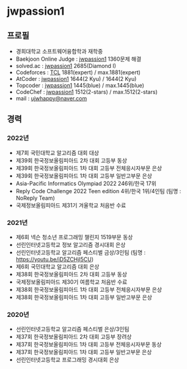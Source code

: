 # jwpassion1   
   
## 프로필   
   
- 경희대학교 소프트웨어융합학과 재학중   
- Baekjoon Online Judge : [jwpassion1](https://www.acmicpc.net/user/jwpassion1)  1360문제 해결   
- solved.ac : [jwpassion1](https://solved.ac/profile/jwpassion1)  2685(Diamond I)   
- Codeforces : [TCL](https://codeforces.com/profile/TCL)  1881(expert) / max.1881(expert)   
- AtCoder : [jwpassion1](https://atcoder.jp/users/jwpassion1)  1644(2 Kyu) / 1644(2 Kyu)   
- Topcoder : [jwpassion1](https://profiles.topcoder.com/jwpassion1/stats/Competitive%20Programming/SRM)  1445(blue) / max.1445(blue)   
- CodeChef : [jwpassion1](https://www.codechef.com/users/jwpassion1)  1512(2-stars) / max.1512(2-stars)   
- mail : ujwhappy@naver.com   
   
   
## 경력   
### 2022년   
- 제7회 국민대학교 알고리즘 대회 대상   
- 제39회 한국정보올림피아드 2차 대회 고등부 동상   
- 제39회 한국정보올림피아드 1차 대회 고등부 전체응시자부문 은상   
- 제39회 한국정보올림피아드 1차 대회 고등부 일반고부문 은상   
- Asia-Pacific Informatics Olympiad 2022  246위/한국 17위   
- Reply Code Challenge 2022 Teen edition 4위/한국 1위/4인팀 (팀명 : NoReply Team)   
- 국제정보올림피아드 제31기 겨울학교 처음반 수료   
   
### 2021년   
- 제6회 넥슨 청소년 프로그래밍 챌린지 1519부문 동상   
- 선린인터넷고등학교 정보 알고리즘 경시대회 은상   
- 선린인터넷고등학교 알고리즘 페스티벌 금상/3인팀 (팀명 : https://youtu.be/iD5ZCHjI5CU)   
- 제6회 국민대학교 알고리즘 대회 은상   
- 제38회 한국정보올림피아드 2차 대회 고등부 동상   
- 국제정보올림피아드 제30기 여름학교 처음반 수료   
- 제38회 한국정보올림피아드 1차 대회 고등부 전체응시자부문 은상   
- 제38회 한국정보올림피아드 1차 대회 고등부 일반고부문 은상   
   
### 2020년   
- 선린인터넷고등학교 알고리즘 페스티벌 은상/3인팀   
- 제37회 한국정보올림피아드 2차 대회 고등부 장려상   
- 제37회 한국정보올림피아드 1차 대회 고등부 전체응시자부문 동상   
- 제37회 한국정보올림피아드 1차 대회 고등부 일반고부문 은상   
- 선린인터넷고등학교 프로그래밍 경시대회 은상
   
